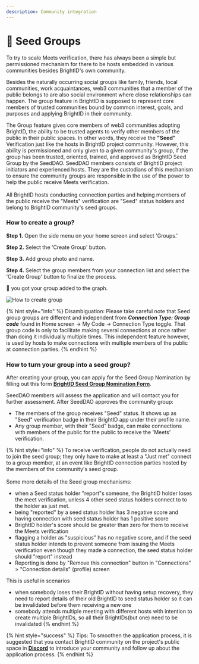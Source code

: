```yaml
---
description: Community integration
---
```


# 🌱 Seed Groups

To try to scale Meets verification, there has always been a simple but permissioned mechanism for there to be hosts embedded in various communities besides BrightID's own community.

Besides the naturally occurring social groups like family, friends, local communities, work acquaintances, web3 communities that a member of the public belongs to are also social environment where close relationships can happen. The group feature in BrightID is supposed to represent core members of trusted communities bound by common interest, goals, and purposes and applying BrightID in their community.

The Group feature gives core members of web3 communities adopting BrightID, the ability to be trusted agents to verify other members of the public in their public spaces. In other words, they receive the **"Seed"** Verification just like the hosts in BrightID project community. However, this ability is permissioned and only given to a given community's group, if the group has been trusted, oriented, trained, and approved as BrightID Seed Group by the SeedDAO. SeedDAO members consists of BrightID project initiators and experienced hosts. They are the custodians of this mechanism to ensure the community groups are responsible in the use of the power to help the public receive Meets verification.\
\
All BrightID hosts conducting connection parties and helping members of the public receive the "Meets" verification are "Seed" status holders and belong to BrightID community's seed groups.

### How to create a group?

**Step 1.** Open the side menu on your home screen and select 'Groups.'

**Step 2.** Select the 'Create Group' button.

**Step 3.** Add group photo and name.

**Step 4.** Select the group members from your connection list and select the 'Create Group' button to finalize the process.

🎉  you got your group added to the graph.

![How to create group](<../../.gitbook/assets/Creating Group\_P1.png>)

{% hint style="info" %}
Disambiguation: Please take careful note that Seed group groups are different and independent from _**Connection Type: Group code**_ found in Home screen -> My Code -> Connection Type toggle. That group code is only to facilitate making several connections at once rather than doing it individually multiple times. This independent feature however, is used by hosts to make connections with multiple members of the public at connection parties.
{% endhint %}

### How to turn your group into a seed group?

After creating your group, you can apply for the Seed Group Nomination by filling out this form [**BrightID Seed Group Nomination Form**](https://docs.google.com/forms/d/e/1FAIpQLSd5ma8NIyNmOFfgYGOYXC0rQITWSQgLepe1xzIy5dDy5sNXRA/viewform).

SeedDAO members will assess the application and will contact you for further assessment. After SeedDAO approves the community group:

* The members of the group receives "Seed" status. It shows up as "Seed" verification badge in their BrightID app under their profile name.
* Any group member, with their "Seed" badge, can make connections with members of the public for the public to receive the 'Meets' verification.

{% hint style="info" %}
To receive verification, people do not actually need to join the seed group; they only have to make at least a "Just met" connect to a group member, at an event like BrightID connection parties hosted by the members of the community's seed group.\
\
Some more details of the Seed group mechanisms:

* when a Seed status holder "report"s someone, the BrightID holder loses the meet verification, unless 4 other seed status holders connect to to the holder as just met.
* being "reported" by a seed status holder has 3 negative score and having connection with seed status holder has 1 positive score
* BrightID holder's score should be greater than zero for them to receive the Meets verification
* flagging a holder as "suspicious" has no negative score, and if the seed status holder intends to prevent someone from issuing the Meets verification even though they made a connection, the seed status holder should "report" instead
* Reporting is done by "Remove this connection" button in "Connections" > "Connection details" (profile) screen

This is useful in scenarios

* when somebody loses their BrightID without having setup recovery, they need to report details of their old BrightID to seed status holder so it can be invalidated before them receiving a new one
* somebody attends multiple meeting with different hosts with intention to create multiple BrightIDs, so all their BrightIDs(but one) need to be invalidated
{% endhint %}

{% hint style="success" %}
Tips: To smoothen the application process, it is suggested that you contact BrightID community on the project's public space in [**Discord**](https://discord.com/servers/brightid-596752664906432522) to introduce your community and follow up about the application process.
{% endhint %}
